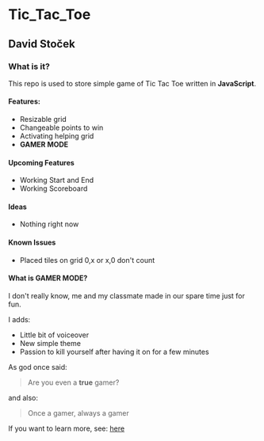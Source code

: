 # Tic_Tac_Toe 
## David Stoček

### What is it?

This repo is used to store simple game of Tic Tac Toe written in **JavaScript**.

#### Features:

- Resizable grid
- Changeable points to win
- Activating helping grid
- **GAMER MODE**

#### Upcoming Features

- Working Start and End
- Working Scoreboard

#### Ideas

- Nothing right now

#### Known Issues

- Placed tiles on grid 0,x or x,0 don't count

#### What is GAMER MODE?

I don't really know, me and my classmate made in our spare time just for fun.

I adds:

- Little bit of voiceover
- New simple theme
- Passion to kill yourself after having it on for a few minutes

As god once said:
> Are you even a **true** gamer?

and also:

> Once a gamer, always a gamer

If you want to learn more, see: [here](https://www.youtube.com/watch?v=dQw4w9WgXcQ)


